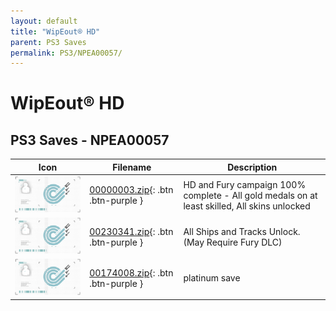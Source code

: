 ```yaml
---
layout: default
title: "WipEout® HD"
parent: PS3 Saves
permalink: PS3/NPEA00057/
---
```

# WipEout® HD

## PS3 Saves - NPEA00057

| Icon | Filename | Description |
|------|----------|-------------|
| ![WipEout® HD](ICON0.PNG) | [00000003.zip](00000003.zip){: .btn .btn-purple } | HD and Fury campaign 100% complete - All gold medals on at least skilled, All skins unlocked |
| ![WipEout® HD](ICON0.PNG) | [00230341.zip](00230341.zip){: .btn .btn-purple } | All Ships and Tracks Unlock. (May Require Fury DLC) |
| ![WipEout® HD](ICON0.PNG) | [00174008.zip](00174008.zip){: .btn .btn-purple } | platinum save |
